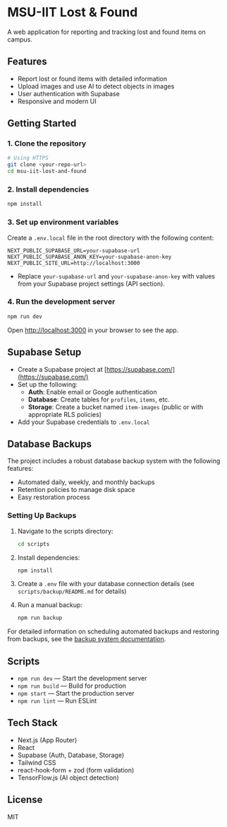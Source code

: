 # MSU-IIT Lost & Found

A web application for reporting and tracking lost and found items on campus.

## Features
- Report lost or found items with detailed information
- Upload images and use AI to detect objects in images
- User authentication with Supabase
- Responsive and modern UI

## Getting Started

### 1. Clone the repository
```bash
# Using HTTPS
git clone <your-repo-url>
cd msu-iit-lost-and-found
```

### 2. Install dependencies
```bash
npm install
```

### 3. Set up environment variables
Create a `.env.local` file in the root directory with the following content:

```env
NEXT_PUBLIC_SUPABASE_URL=your-supabase-url
NEXT_PUBLIC_SUPABASE_ANON_KEY=your-supabase-anon-key
NEXT_PUBLIC_SITE_URL=http://localhost:3000
```
- Replace `your-supabase-url` and `your-supabase-anon-key` with values from your Supabase project settings (API section).

### 4. Run the development server
```bash
npm run dev
```

Open [http://localhost:3000](http://localhost:3000) in your browser to see the app.

## Supabase Setup
- Create a Supabase project at [https://supabase.com/](https://supabase.com/)
- Set up the following:
  - **Auth**: Enable email or Google authentication
  - **Database**: Create tables for `profiles`, `items`, etc.
  - **Storage**: Create a bucket named `item-images` (public or with appropriate RLS policies)
- Add your Supabase credentials to `.env.local`

## Database Backups

The project includes a robust database backup system with the following features:
- Automated daily, weekly, and monthly backups
- Retention policies to manage disk space
- Easy restoration process

### Setting Up Backups

1. Navigate to the scripts directory:
   ```bash
   cd scripts
   ```

2. Install dependencies:
   ```bash
   npm install
   ```

3. Create a `.env` file with your database connection details (see `scripts/backup/README.md` for details)

4. Run a manual backup:
   ```bash
   npm run backup
   ```

For detailed information on scheduling automated backups and restoring from backups, see the [backup system documentation](scripts/backup/README.md).

## Scripts
- `npm run dev` — Start the development server
- `npm run build` — Build for production
- `npm start` — Start the production server
- `npm run lint` — Run ESLint

## Tech Stack
- Next.js (App Router)
- React
- Supabase (Auth, Database, Storage)
- Tailwind CSS
- react-hook-form + zod (form validation)
- TensorFlow.js (AI object detection)

## License
MIT
